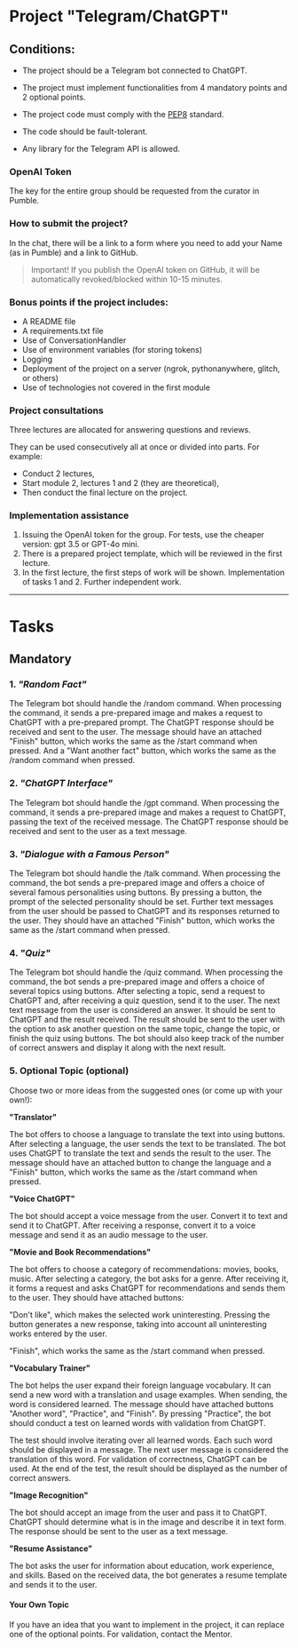 # Project "Telegram/ChatGPT"

## Conditions:

- The project should be a Telegram bot connected to ChatGPT.

- The project must implement functionalities from 4 mandatory points and 2 optional points.

- The project code must comply with the [PEP8](https://peps.python.org/pep-0008/) standard.

- The code should be fault-tolerant.

- Any library for the Telegram API is allowed.

### OpenAI Token

The key for the entire group should be requested from the curator in Pumble.

### How to submit the project?

In the chat, there will be a link to a form where you need to add your Name (as in Pumble) and a link to GitHub.

> Important! If you publish the OpenAI token on GitHub, it will be automatically revoked/blocked within 10-15 minutes.

### Bonus points if the project includes:

- A README file
- A requirements.txt file
- Use of ConversationHandler
- Use of environment variables (for storing tokens)
- Logging
- Deployment of the project on a server (ngrok, pythonanywhere, glitch, or others)
- Use of technologies not covered in the first module

### Project consultations

Three lectures are allocated for answering questions and reviews.

They can be used consecutively all at once or divided into parts. For example:

- Conduct 2 lectures,
- Start module 2, lectures 1 and 2 (they are theoretical),
- Then conduct the final lecture on the project.

### Implementation assistance

1. Issuing the OpenAI token for the group. For tests, use the cheaper version: gpt 3.5 or GPT-4o mini.
2. There is a prepared project template, which will be reviewed in the first lecture.
3. In the first lecture, the first steps of work will be shown. Implementation of tasks 1 and 2. Further independent work.

---

# Tasks

## Mandatory

### 1. _"Random Fact"_

The Telegram bot should handle the /random command.
When processing the command, it sends a pre-prepared image
and makes a request to ChatGPT with a pre-prepared prompt.
The ChatGPT response should be received and sent to the user.
The message should have an attached "Finish" button, which works the same as the /start command when pressed.
And a "Want another fact" button, which works the same as the /random command when pressed.

### 2. _"ChatGPT Interface"_

The Telegram bot should handle the /gpt command.
When processing the command, it sends a pre-prepared image
and makes a request to ChatGPT, passing the text of the received message. The ChatGPT response should be received and sent to the user as a text message.

### 3. _"Dialogue with a Famous Person"_

The Telegram bot should handle the /talk command.
When processing the command, the bot sends a pre-prepared image and
offers a choice of several famous personalities using buttons. By pressing a button, the prompt of the selected personality should be set.
Further text messages from the user should be passed to ChatGPT and
its responses returned to the user.
They should have an attached "Finish" button, which works the same as the /start command when pressed.

### 4. _"Quiz"_

The Telegram bot should handle the /quiz command.
When processing the command, the bot sends a pre-prepared image
and offers a choice of several topics using buttons.
After selecting a topic, send a request to ChatGPT and, after receiving a quiz question, send it to the user. The next text message from the user is considered an answer.
It should be sent to ChatGPT and the result received. The result should be sent to the user
with the option to ask another question on the same topic, change the topic, or finish the quiz using buttons.
The bot should also keep track of the number of correct answers and
display it along with the next result.

### 5. **Optional Topic** (optional)

Choose two or more ideas from the suggested ones (or come up with your own!):

**"Translator"**

The bot offers to choose a language to translate the text into using buttons.
After selecting a language, the user sends the text to be translated.
The bot uses ChatGPT to translate the text and sends the result to the user.
The message should have an attached button to change the language and a "Finish" button, which works the same as the /start command when pressed.

**"Voice ChatGPT"**

The bot should accept a voice message from the user. Convert it to text
and send it to ChatGPT. After receiving a response, convert it to a voice message and
send it as an audio message to the user.

**"Movie and Book Recommendations"**

The bot offers to choose a category of recommendations: movies, books, music.
After selecting a category, the bot asks for a genre.
After receiving it, it forms a request and asks ChatGPT for recommendations
and sends them to the user.
They should have attached buttons:

"Don't like", which makes the selected work uninteresting. Pressing the
button generates a new response, taking into account all uninteresting works entered by the user.

"Finish", which works the same as the /start command when pressed.

**"Vocabulary Trainer"**

The bot helps the user expand their foreign language vocabulary.
It can send a new word with a translation and usage examples.
When sending, the word is considered learned. The message should have
attached buttons "Another word", "Practice", and "Finish".
By pressing "Practice", the bot should conduct a test on learned words
with validation from ChatGPT.

The test should involve iterating over all learned words. Each such word
should be displayed in a message. The next user message is considered
the translation of this word. For validation of correctness, ChatGPT can be used.
At the end of the test, the result should be displayed as the number of correct answers.

**"Image Recognition"**

The bot should accept an image from the user and pass it to ChatGPT.
ChatGPT should determine what is in the image and describe it in text form.
The response should be sent to the user as a text message.

**"Resume Assistance"**

The bot asks the user for information about education, work experience, and skills.
Based on the received data, the bot generates a resume template and sends it to the user.

#### Your Own Topic

If you have an idea that you want to implement in the project, it can replace
one of the optional points. For validation, contact the Mentor.

